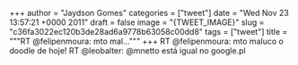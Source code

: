 
+++
author = "Jaydson Gomes"
categories = ["tweet"]
date = "Wed Nov 23 13:57:21 +0000 2011"
draft = false
image = "{TWEET_IMAGE}"
slug = "c36fa3022ec120b3de28ad6a9778b63058c00dd8"
tags = ["tweet"]
title = """RT @felipenmoura: mto mal..."""
+++
RT @felipenmoura: mto maluco o doodle de hoje! RT @leobalter: @mnetto está igual no google.pl

